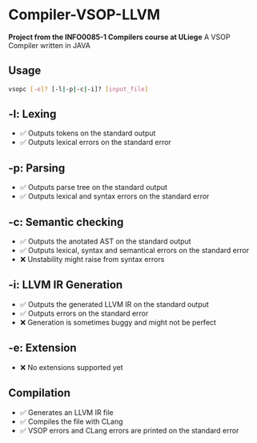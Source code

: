 # Compiler-VSOP-LLVM

**Project from the INFO0085-1 Compilers course at ULiege**
A VSOP Compiler written in JAVA

## Usage
```bash
vsopc [-e]? [-l|-p|-c|-i]? [input_file]
```

## -l: Lexing
+ ✅ Outputs tokens on the standard output
+ ✅ Outputs lexical errors on the standard error

## -p: Parsing
+ ✅ Outputs parse tree on the standard output
+ ✅ Outputs lexical and syntax errors on the standard error

## -c: Semantic checking
+ ✅ Outputs the anotated AST on the standard output
+ ✅ Outputs lexical, syntax and semantical errors on the standard error
+ ❌ Unstability might raise from syntax errors

## -i: LLVM IR Generation
+ ✅ Outputs the generated LLVM IR on the standard output
+ ✅ Outputs errors on the standard error
+ ❌ Generation is sometimes buggy and might not be perfect

## -e: Extension
+ ❌ No extensions supported yet


## Compilation
+ ✅ Generates an LLVM IR file
+ ✅ Compiles the file with CLang
+ ✅ VSOP errors and CLang errors are printed on the standard error
